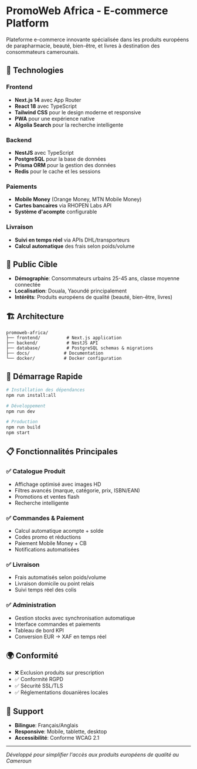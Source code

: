 # PromoWeb Africa - E-commerce Platform

Plateforme e-commerce innovante spécialisée dans les produits européens de parapharmacie, beauté, bien-être, et livres à destination des consommateurs camerounais.

## 🚀 Technologies

### Frontend
- **Next.js 14** avec App Router
- **React 18** avec TypeScript
- **Tailwind CSS** pour le design moderne et responsive
- **PWA** pour une expérience native
- **Algolia Search** pour la recherche intelligente

### Backend
- **NestJS** avec TypeScript
- **PostgreSQL** pour la base de données
- **Prisma ORM** pour la gestion des données
- **Redis** pour le cache et les sessions

### Paiements
- **Mobile Money** (Orange Money, MTN Mobile Money)
- **Cartes bancaires** via RHOPEN Labs API
- **Système d'acompte** configurable

### Livraison
- **Suivi en temps réel** via APIs DHL/transporteurs
- **Calcul automatique** des frais selon poids/volume

## 🎯 Public Cible

- **Démographie**: Consommateurs urbains 25-45 ans, classe moyenne connectée
- **Localisation**: Douala, Yaoundé principalement
- **Intérêts**: Produits européens de qualité (beauté, bien-être, livres)

## 🏗️ Architecture

```
promoweb-africa/
├── frontend/          # Next.js application
├── backend/           # NestJS API
├── database/          # PostgreSQL schemas & migrations
├── docs/             # Documentation
└── docker/           # Docker configuration
```

## 🚦 Démarrage Rapide

```bash
# Installation des dépendances
npm run install:all

# Développement
npm run dev

# Production
npm run build
npm start
```

## 📋 Fonctionnalités Principales

### ✅ Catalogue Produit
- Affichage optimisé avec images HD
- Filtres avancés (marque, catégorie, prix, ISBN/EAN)
- Promotions et ventes flash
- Recherche intelligente

### ✅ Commandes & Paiement
- Calcul automatique acompte + solde
- Codes promo et réductions
- Paiement Mobile Money + CB
- Notifications automatisées

### ✅ Livraison
- Frais automatisés selon poids/volume
- Livraison domicile ou point relais
- Suivi temps réel des colis

### ✅ Administration
- Gestion stocks avec synchronisation automatique
- Interface commandes et paiements
- Tableau de bord KPI
- Conversion EUR → XAF en temps réel

## 🌍 Conformité

- ❌ Exclusion produits sur prescription
- ✅ Conformité RGPD
- ✅ Sécurité SSL/TLS
- ✅ Réglementations douanières locales

## 📱 Support

- **Bilingue**: Français/Anglais
- **Responsive**: Mobile, tablette, desktop
- **Accessibilité**: Conforme WCAG 2.1

---

*Développé pour simplifier l'accès aux produits européens de qualité au Cameroun*